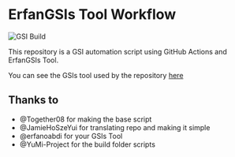 # ErfanGSIs Tool Workflow

![GSI Build](https://github.com/HitaloSama/GSI-Automation/workflows/GSI%20Build/badge.svg)

This repository is a GSI automation script using GitHub Actions and ErfanGSIs Tool.

You can see the GSIs tool used by the repository [here](https://github.com/HitaloSama/ErfanGSIs)

## Thanks to

* @Together08 for making the base script
* @JamieHoSzeYui for translating repo and making it simple
* @erfanoabdi for your GSIs Tool
* @YuMi-Project for the build folder scripts
